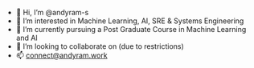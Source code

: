 - 👋 Hi, I’m @andyram-s
- 👀 I’m interested in Machine Learning, AI, SRE & Systems Engineering
- 🌱 I’m currently pursuing a Post Graduate Course in Machine Learning and AI
- 💞️ I’m looking to collaborate on <nothing for now> (due to restrictions)
- 📫 connect@andyram.work

<!---
andyram1685/andyram1685 is a ✨ special ✨ repository because its `README.md` (this file) appears on your GitHub profile.
You can click the Preview link to take a look at your changes.
--->
